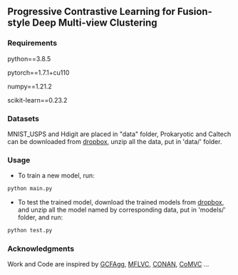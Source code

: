 ## Progressive Contrastive Learning for Fusion-style Deep Multi-view Clustering
 
<!-- ### Authors -->
<!-- Minyang Liu, Zuyuan Yang, Zhenni Li, Shengli Xie -->

<!-- This repo contains the code and data of our CVPR'2024 paper [Progressive Contrastive Learning for Fusion-style Deep Multi-view Clustering](https://openaccess.thecvf.com/content/CVPR2023/papers/Yan_GCFAgg_Global_and_Cross-View_Feature_Aggregation_for_Multi-View_Clustering_CVPR_2023_paper.pdf). -->


<!-- ###  Framework

<img src="framework.png"  width="897" height="317" />

 <!-- The framework of PCL-FDMC. We first employ the autoencoders with MSE reconstruction loss to learn low-level view-specific embeddings $\mathbf{Z}^v$ from raw multi-view data. We then concatenate the embeddings from individual views and perform locally consistent aggregation on concatenated representation $\mathbf{Z}$ to obtain the fusion representation $\hat{\mathbf{Z}}$. Low-level embeddings $\mathbf{Z}^v$ and the fusion representation $\hat{\mathbf{Z}}$ are further mapped into the high-level  space to get $\mathbf{H}^v$ and enhanced fusion representation $\hat{\mathbf{H}}$. MSE denotes Mean Square Error loss; TEL denotes Transformer Encoder Layer; MLP denotes Multi-Layer Perception; NMCL denotes Neighbor-Masked Contrastive Loss. --> 

### Requirements

python==3.8.5

pytorch==1.7.1+cu110

numpy==1.21.2

scikit-learn==0.23.2

### Datasets

MNIST_USPS and Hdigit are placed in "data" folder, Prokaryotic and Caltech can be downloaded from [dropbox](https://www.dropbox.com/scl/fi/shv57hvaq1xo7teurt6xh/data.zip?rlkey=lo05a9iegemt9tuhpe5osj1du&dl=0), unzip all the data, put in 'data/' folder.

### Usage


- To train a new model, run:

```bash
python main.py
```

- To test the trained model, download the trained models from [dropbox](https://www.dropbox.com/scl/fi/dn69vhun6rnfu9xieto2e/models.zip?rlkey=t7lxliqobh145i43n4jpnkd5k&dl=0), and unzip all the model named by corresponding data, put in 'models/' folder, and run: 
```bash
python test.py
```


### Acknowledgments

Work and Code are inspired by [GCFAgg](https://github.com/Galaxy922/GCFAggMVC), [MFLVC](https://github.com/SubmissionsIn/MFLVC), [CONAN](https://github.com/Guanzhou-Ke/conan), [CoMVC](https://github.com/DanielTrosten/mvc) ... 

<!-- ### Citation

If you find our work useful in your research, please consider citing:

```latex
@InProceedings{Yan_2023_CVPR,
    author    = {Yan, Weiqing and Zhang, Yuanyang and Lv, Chenlei and Tang, Chang and Yue, Guanghui and Liao, Liang and Lin, Weisi},
    title     = {GCFAgg: Global and Cross-View Feature Aggregation for Multi-View Clustering},
    booktitle = {Proceedings of the IEEE/CVF Conference on Computer Vision and Pattern Recognition (CVPR)},
    month     = {June},
    year      = {2023},
    pages     = {19863-19872}
}
``` -->

<!-- If you have any problems, contact me via myliu2048@gmail.com. -->



